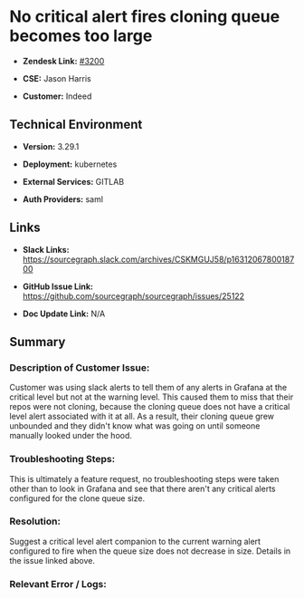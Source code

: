 # No critical alert fires cloning queue becomes too large



- **Zendesk Link:** [#3200](https://sourcegraph.zendesk.com/agent/tickets/3200)

- **CSE:** Jason Harris

- **Customer:** Indeed <!-- Redact if this contains personally identifying information -->


<!-- Data populated from integration, speak to Ben Gordon or Michael Bali if not working -->

<!-- During Internal team trial, fill missing data manually (we are waiting for all data to sync) -->



## Technical Environment

- **Version:** 3.29.1​

- **Deployment:** kubernetes

- **External Services:** GITLAB

- **Auth Providers:** saml



## Links
<!-- Data for CSE manual entry -->
- **Slack Links:** https://sourcegraph.slack.com/archives/CSKMGUJ58/p1631206780018700

- **GitHub Issue Link:** https://github.com/sourcegraph/sourcegraph/issues/25122

- **Doc Update Link:** N/A



## Summary
### Description of Customer Issue:  

Customer was using slack alerts to tell them of any alerts in Grafana at the critical level but not at the warning level. This caused them to miss that their repos were not cloning, because the cloning queue does not have a critical level alert associated with it at all. As a result, their cloning queue grew unbounded and they didn't know what was going on until someone manually looked under the hood.



### Troubleshooting Steps:  

This is ultimately a feature request, no troubleshooting steps were taken other than to look in Grafana and see that there aren't any critical alerts configured for the clone queue size.



### Resolution:  

Suggest a critical level alert companion to the current warning alert configured to fire when the queue size does not decrease in size. Details in the issue linked above.



### Relevant Error / Logs:  

<!-- Please redact keys, tokens, and personal identifying information -->




<!-- Once complete, upload a copy to https://github.com/sourcegraph/support-tools-internal/tree/main/resolved-tickets as a .md file -->
<!-- Name the file 3200.md -->
